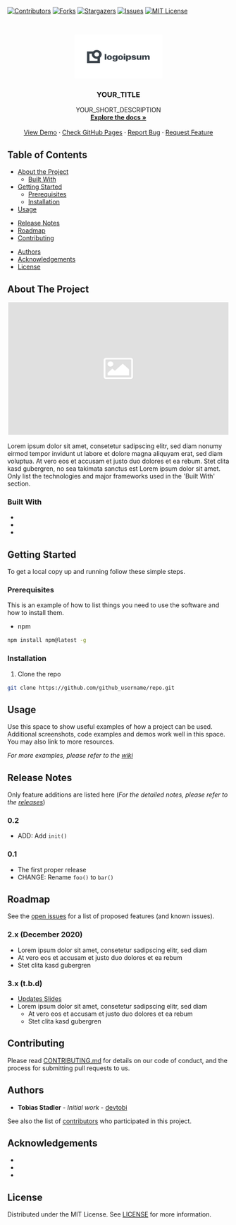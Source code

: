 <!--
*** To avoid retyping too much info. Do a search and replace for the following:
*** devtobi, %REPONAME%, twitter_handle, email
-->

<!-- PROJECT SHIELDS -->
<!--
*** I'm using markdown "reference style" links for readability.
*** Reference links are enclosed in brackets [ ] instead of parentheses ( ).
*** See the bottom of this document for the declaration of the reference variables
*** for contributors-url, forks-url, etc. This is an optional, concise syntax you may use.
*** https://www.markdownguide.org/basic-syntax/#reference-style-links
-->
[![Contributors][contributors-shield]][contributors-url]
[![Forks][forks-shield]][forks-url]
[![Stargazers][stars-shield]][stars-url]
[![Issues][issues-shield]][issues-url]
[![MIT License][license-shield]][license-url]

<!-- PROJECT LOGO -->
<br />
<p align="center">
  <a href="https://github.com/devtobi/%REPONAME%">
    <img src="docs/images/logo.svg" alt="Logo" width="200" height="100">
  </a>

  <h3 align="center">YOUR_TITLE</h3>

  <p align="center">
    YOUR_SHORT_DESCRIPTION
    <br />
    <a href="https://github.com/devtobi/%REPONAME%/wiki"><strong>Explore the docs »</strong></a>
    <br />
    <br />
    <a href="https://github.com/devtobi/%REPONAME%">View Demo</a>
    ·
    <a href="https://devtobi.github.io/%REPONAME%/">Check GitHub Pages</a>
    ·
    <a href="https://github.com/devtobi/%REPONAME%/issues">Report Bug</a>
    ·
    <a href="https://github.com/devtobi/%REPONAME%/issues">Request Feature</a>
  </p>
</p>



<!-- TABLE OF CONTENTS -->
## Table of Contents

* [About the Project](#about-the-project)
  * [Built With](#built-with)
* [Getting Started](#getting-started)
  * [Prerequisites](#prerequisites)
  * [Installation](#installation)
* [Usage](#usage)
<!--* formatting comment -->
* [Release Notes](#release-notes)
* [Roadmap](#roadmap)
* [Contributing](#contributing)
<!--* [Contact](#contact)-->
* [Authors](#authors)
* [Acknowledgements](#acknowledgements)
* [License](#license)



<!-- ABOUT THE PROJECT -->
## About The Project

<p align="center">
  <img src="docs/images/product-screenshot.png" alt="Product Screenshot" width="500" height="300">
</p>

Lorem ipsum dolor sit amet, consetetur sadipscing elitr, sed diam nonumy eirmod tempor invidunt ut labore et dolore magna aliquyam erat, sed diam voluptua. At vero eos et accusam et justo duo dolores et ea rebum. Stet clita kasd gubergren, no sea takimata sanctus est Lorem ipsum dolor sit amet.
<br>
Only list the technologies and major frameworks used in the 'Built With' section.

### Built With

* []()
* []()
* []()



<!-- GETTING STARTED -->
## Getting Started

To get a local copy up and running follow these simple steps.



### Prerequisites

This is an example of how to list things you need to use the software and how to install them.
* npm
```sh
npm install npm@latest -g
```



### Installation
 
1. Clone the repo
```sh
git clone https://github.com/github_username/repo.git
```



<!-- USAGE EXAMPLES -->
## Usage

Use this space to show useful examples of how a project can be used. Additional screenshots, code examples and demos work well in this space. You may also link to more resources.

_For more examples, please refer to the [wiki](https://github.com/devtobi/%REPONAME%/wiki)_



<!-- RELEASE NOTES -->
## Release Notes

Only feature additions are listed here (_For the detailed notes, please refer to the [releases](https://github.com/devtobi/%REPONAME%/releases)_)

### 0.2
* ADD: Add `init()`
### 0.1
* The first proper release
* CHANGE: Rename `foo()` to `bar()`
    


<!-- ROADMAP -->
## Roadmap

See the [open issues](https://github.com/devtobi/%REPONAME%/issues) for a list of proposed features (and known issues).

### 2.x (December 2020)

- Lorem ipsum dolor sit amet, consetetur sadipscing elitr, sed diam
- At vero eos et accusam et justo duo dolores et ea rebum
- Stet clita kasd gubergren

### 3.x (t.b.d)

- [Updates Slides](https://www.example.com)
- Lorem ipsum dolor sit amet, consetetur sadipscing elitr, sed diam
  - At vero eos et accusam et justo duo dolores et ea rebum
  - Stet clita kasd gubergren



<!-- CONTRIBUTING -->
## Contributing

Please read [CONTRIBUTING.md][contributing-url] for details on our code of conduct, and the process for submitting pull requests to us.



<!-- CONTACT -->
<!-- ## Contact -->

<!-- Tobias Stadler - [@devtobi](https://twitter.com/devtobi) -->

<!-- Project Link: [https://github.com/devtobi/%REPONAME%](https://github.com/devtobi/%REPONAME%) -->



<!-- AUTHORS -->
## Authors

* **Tobias Stadler** - *Initial work* - [devtobi](https://github.com/devtobi)

See also the list of [contributors][contributors-url] who participated in this project.



<!-- ACKNOWLEDGEMENTS -->
## Acknowledgements

* []()
* []()
* []()



<!-- LICENSE -->
## License

Distributed under the MIT License. See [LICENSE][license-url] for more information.



<!-- MARKDOWN LINKS & IMAGES -->
<!-- https://www.markdownguide.org/basic-syntax/#reference-style-links -->
[contributors-shield]: https://img.shields.io/github/contributors/devtobi/%REPONAME%.svg?style=flat-square
[contributors-url]: https://github.com/devtobi/%REPONAME%/graphs/contributors
[contributing-url]: https://github.com/devtobi/%REPONAME%/blob/master/CONTRIBUTING.md

[forks-shield]: https://img.shields.io/github/forks/devtobi/%REPONAME%.svg?style=flat-square
[forks-url]: https://github.com/devtobi/%REPONAME%/network/members

[stars-shield]: https://img.shields.io/github/stars/devtobi/%REPONAME%.svg?style=flat-square
[stars-url]: https://github.com/devtobi/%REPONAME%/stargazers

[issues-shield]: https://img.shields.io/github/issues/devtobi/%REPONAME%.svg?style=flat-square
[issues-url]: https://github.com/devtobi/%REPONAME%/issues

[license-shield]: https://img.shields.io/github/license/devtobi/%REPONAME%.svg?style=flat-square
[license-url]: https://github.com/devtobi/%REPONAME%/blob/master/LICENSE

<!-- PRODUCT IMAGES -->
[product-screenshot]: docs/images/product-screenshot.png
